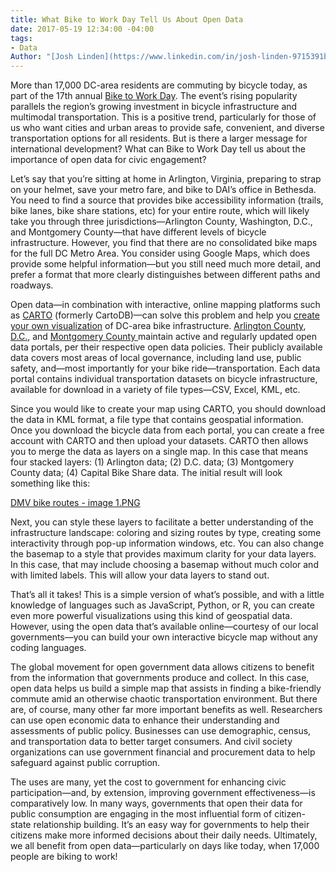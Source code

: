 ```yaml
---
title: What Bike to Work Day Tell Us About Open Data
date: 2017-05-19 12:34:00 -04:00
tags:
- Data
Author: "[Josh Linden](https://www.linkedin.com/in/josh-linden-9715391b/)"
---
```


More than 17,000 DC-area residents are commuting by bicycle today, as part of the 17th annual [Bike to Work Day](https://www.biketoworkmetrodc.org/). The event’s rising popularity parallels the region’s growing investment in bicycle infrastructure and multimodal transportation. This is a positive trend, particularly for those of us who want cities and urban areas to provide safe, convenient, and diverse transportation options for all residents. But is there a larger message for international development? What can Bike to Work Day tell us about the importance of open data for civic engagement?

<!--more-->

Let’s say that you’re sitting at home in Arlington, Virginia, preparing to strap on your helmet, save your metro fare, and bike to DAI’s office in Bethesda. You need to find a source that provides bike accessibility information (trails, bike lanes, bike share stations, etc) for your entire route, which will likely take you through three jurisdictions—Arlington County, Washington, D.C., and Montgomery County—that have different levels of bicycle infrastructure. However, you find that there are no consolidated bike maps for the full DC Metro Area. You consider using Google Maps, which does provide some helpful information—but you still need much more detail, and prefer a format that more clearly distinguishes between different paths and roadways.

Open data—in combination with interactive, online mapping platforms such as [CARTO](https://carto.com/) (formerly CartoDB)—can solve this problem and help you [create your own visualization](https://daipubs.carto.com/builder/627b0b2e-3bce-11e7-9ee8-0ecd1babdde5/embed?state=%7B%22map%22%3A%7B%22ne%22%3A%5B38.8930369656108%2C-77.08359718322755%5D%2C%22sw%22%3A%5B38.93317463740463%2C-76.99124336242677%5D%2C%22center%22%3A%5B38.91310863886364%2C-77.03742027282715%5D%2C%22zoom%22%3A14%7D%7D) of DC-area bike infrastructure. [Arlington County](https://data.arlingtonva.us/home), [D.C.](http://opendata.dc.gov/), and [Montgomery County ](https://data.montgomerycountymd.gov/)maintain active and regularly updated open data portals, per their respective open data policies. Their publicly available data covers most areas of local governance, including land use, public safety, and—most importantly for your bike ride—transportation. Each data portal contains individual transportation datasets on bicycle infrastructure, available for download in a variety of file types—CSV, Excel, KML, etc.

Since you would like to create your map using CARTO, you should download the data in KML format, a file type that contains geospatial information. Once you download the bicycle data from each portal, you can create a free account with CARTO and then upload your datasets. CARTO then allows you to merge the data as layers on a single map. In this case that means four stacked layers: (1) Arlington data; (2) D.C. data; (3) Montgomery County data; (4) Capital Bike Share data. The initial result will look something like this:

[DMV bike routes - image 1.PNG](/uploads/DMV%20bike%20routes%20-%20image%201.PNG)

Next, you can style these layers to facilitate a better understanding of the infrastructure landscape: coloring and sizing routes by type, creating some interactivity through pop-up information windows, etc. You can also change the basemap to a style that provides maximum clarity for your data layers. In this case, that may include choosing a basemap without much color and with limited labels. This will allow your data layers to stand out.

That’s all it takes! This is a simple version of what’s possible, and with a little knowledge of languages such as JavaScript, Python, or R, you can create even more powerful visualizations using this kind of geospatial data. However, using the open data that’s available online—courtesy of our local governments—you can build your own interactive bicycle map without any coding languages.

The global movement for open government data allows citizens to benefit from the information that governments produce and collect. In this case, open data helps us build a simple map that assists in finding a bike-friendly commute amid an otherwise chaotic transportation environment. But there are, of course, many other far more important benefits as well. Researchers can use open economic data to enhance their understanding and assessments of public policy. Businesses can use demographic, census, and transportation data to better target consumers. And civil society organizations can use government financial and procurement data to help safeguard against public corruption.

The uses are many, yet the cost to government for enhancing civic participation—and, by extension, improving government effectiveness—is comparatively low. In many ways, governments that open their data for public consumption are engaging in the most influential form of citizen-state relationship building. It’s an easy way for governments to help their citizens make more informed decisions about their daily needs. Ultimately, we all benefit from open data—particularly on days like today, when 17,000 people are biking to work!